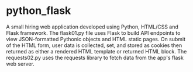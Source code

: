# python_flask
A small hiring web application developed using Python, HTML/CSS and Flask framework. 
The flask01.py file uses Flask to build API endpoints to view JSON-formatted Pythonic objects and HTML static pages.
On submit of the HTML form, user data is collected, set, and stored as cookies then returned as either a rendered HTML template or returned HTML block. The requests02.py uses the requests library to fetch data from the app's flask web server.
